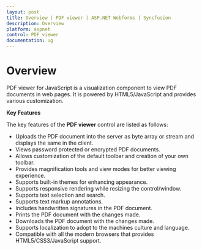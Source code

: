 ```yaml
---
layout: post
title: Overview | PDF viewer | ASP.NET Webforms | Syncfusion
description: Overview
platform: aspnet
control: PDF viewer
documentation: ug
---
```


# Overview

PDF viewer for JavaScript is a visualization component to view PDF documents in web pages. It is powered by HTML5/JavaScript and provides various customization.


**Key Features**

The key features of the **PDF viewer** control are listed as follows:

* Uploads the PDF document into the server as byte array or stream and displays the same in the client.
* Views password protected or encrypted PDF documents.
* Allows customization of the default toolbar and creation of your own toolbar.
* Provides magnification tools and view modes for better viewing experience.
* Supports built-in themes for enhancing appearance.
* Supports responsive rendering while resizing the control/window.
* Supports text selection and search.
* Supports text markup annotations.
* Includes handwritten signatures in the PDF document.
* Prints the PDF document with the changes made.
* Downloads the PDF document with the changes made.
* Supports localization to adopt to the machines culture and language.
* Compatible with all the modern browsers that provides HTML5/CSS3/JavaScript support.

